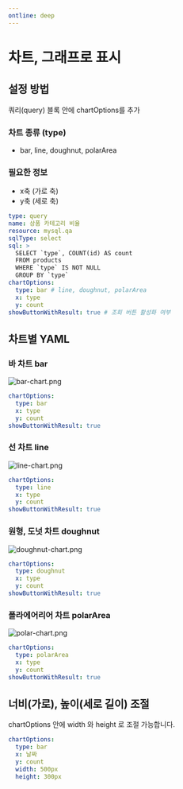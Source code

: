 ```yaml
---
ontline: deep
---
```


# 차트, 그래프로 표시

## 설정 방법

쿼리(query) 블록 안에 chartOptions를 추가

### 차트 종류 (type)

- bar, line, doughnut, polarArea

### 필요한 정보

- x축 (가로 축)
- y축 (세로 축)

```yaml
type: query
name: 상품 카테고리 비율
resource: mysql.qa
sqlType: select
sql: >
  SELECT `type`, COUNT(id) AS count
  FROM products
  WHERE `type` IS NOT NULL
  GROUP BY `type`
chartOptions:
  type: bar # line, doughnut, polarArea
  x: type
  y: count
showButtonWithResult: true # 조회 버튼 활성화 여부
```

## 차트별 YAML

### 바 차트 bar

![](https://files.readme.io/cce60ae-bar-chart.png "bar-chart.png")

```yaml
chartOptions:
  type: bar
  x: type
  y: count
showButtonWithResult: true
```

### 선 차트 line

![](https://files.readme.io/afeae76-line-chart.png "line-chart.png")

```yaml
chartOptions:
  type: line
  x: type
  y: count
showButtonWithResult: true
```

### 원형, 도넛 차트 doughnut

![](https://files.readme.io/6562ace-doughnut-chart.png "doughnut-chart.png")

```yaml
chartOptions:
  type: doughnut
  x: type
  y: count
showButtonWithResult: true
```

### 폴라에어리어 차트 polarArea

![](https://files.readme.io/cc83b96-polar-chart.png "polar-chart.png")

```yaml
chartOptions:
  type: polarArea
  x: type
  y: count
showButtonWithResult: true
```

## 너비(가로), 높이(세로 길이) 조절

chartOptions 안에 width 와 height 로 조절 가능합니다.

```yaml
chartOptions:
  type: bar
  x: 날짜
  y: count
  width: 500px
  height: 300px
```